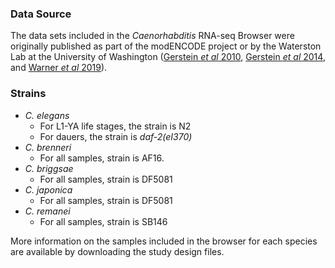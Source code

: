 ### Data Source
The data sets included in the *Caenorhabditis* RNA-seq Browser were originally published as part of the modENCODE project or by the Waterston Lab at the University of Washington ([Gerstein *et al* 2010](https://pubmed.ncbi.nlm.nih.gov/21177976/), [Gerstein *et al* 2014](https://www.nature.com/articles/nature13424), and [Warner *et al* 2019](https://www.ncbi.nlm.nih.gov/pmc/articles/PMC6581053/)).  

### Strains
* *C. elegans*
  - For L1-YA life stages, the strain is N2 
  - For dauers, the strain is *daf-2(eI370)*  
* *C. brenneri*
  - For all samples, strain is AF16.
* *C. briggsae*
  - For all samples, strain is DF5081
* *C. japonica* 
  - For all samples, strain is DF5081
* *C. remanei* 
  - For all samples, strain is SB146

More information on the samples included in the browser for each species are available by downloading the study design files. 


